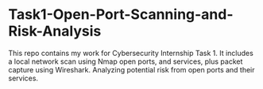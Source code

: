 # Task1-Open-Port-Scanning-and-Risk-Analysis
This repo contains my work for Cybersecurity Internship Task 1. It includes a local network scan using Nmap open ports, and services, plus packet capture using Wireshark. Analyzing potential risk from open ports and their services. 
